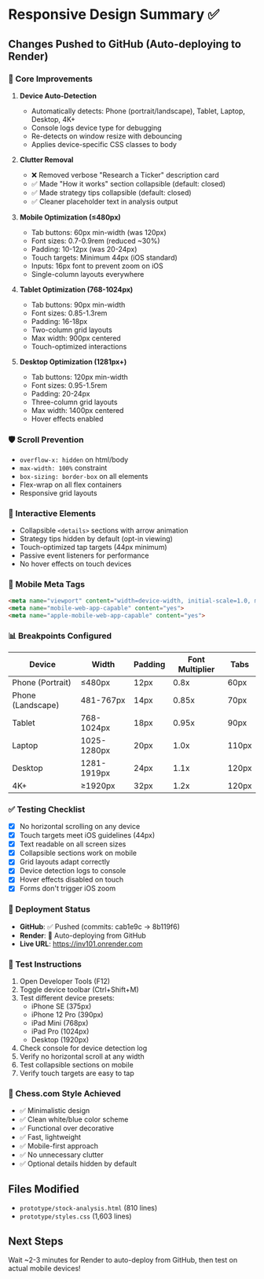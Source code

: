 # Responsive Design Summary ✅

## Changes Pushed to GitHub (Auto-deploying to Render)

### 🎯 Core Improvements

1. **Device Auto-Detection**
   - Automatically detects: Phone (portrait/landscape), Tablet, Laptop, Desktop, 4K+
   - Console logs device type for debugging
   - Re-detects on window resize with debouncing
   - Applies device-specific CSS classes to body

2. **Clutter Removal**
   - ❌ Removed verbose "Research a Ticker" description card
   - ✅ Made "How it works" section collapsible (default: closed)
   - ✅ Made strategy tips collapsible (default: closed)
   - ✅ Cleaner placeholder text in analysis output

3. **Mobile Optimization (≤480px)**
   - Tab buttons: 60px min-width (was 120px)
   - Font sizes: 0.7-0.9rem (reduced ~30%)
   - Padding: 10-12px (was 20-24px)
   - Touch targets: Minimum 44px (iOS standard)
   - Inputs: 16px font to prevent zoom on iOS
   - Single-column layouts everywhere

4. **Tablet Optimization (768-1024px)**
   - Tab buttons: 90px min-width
   - Font sizes: 0.85-1.3rem
   - Padding: 16-18px
   - Two-column grid layouts
   - Max width: 900px centered
   - Touch-optimized interactions

5. **Desktop Optimization (1281px+)**
   - Tab buttons: 120px min-width
   - Font sizes: 0.95-1.5rem
   - Padding: 20-24px
   - Three-column grid layouts
   - Max width: 1400px centered
   - Hover effects enabled

### 🛡️ Scroll Prevention
- `overflow-x: hidden` on html/body
- `max-width: 100%` constraint
- `box-sizing: border-box` on all elements
- Flex-wrap on all flex containers
- Responsive grid layouts

### 🎨 Interactive Elements
- Collapsible `<details>` sections with arrow animation
- Strategy tips hidden by default (opt-in viewing)
- Touch-optimized tap targets (44px minimum)
- Passive event listeners for performance
- No hover effects on touch devices

### 📱 Mobile Meta Tags
```html
<meta name="viewport" content="width=device-width, initial-scale=1.0, maximum-scale=5.0, user-scalable=yes">
<meta name="mobile-web-app-capable" content="yes">
<meta name="apple-mobile-web-app-capable" content="yes">
```

### 📊 Breakpoints Configured
| Device | Width | Padding | Font Multiplier | Tabs |
|--------|-------|---------|-----------------|------|
| Phone (Portrait) | ≤480px | 12px | 0.8x | 60px |
| Phone (Landscape) | 481-767px | 14px | 0.85x | 70px |
| Tablet | 768-1024px | 18px | 0.95x | 90px |
| Laptop | 1025-1280px | 20px | 1.0x | 110px |
| Desktop | 1281-1919px | 24px | 1.1x | 120px |
| 4K+ | ≥1920px | 32px | 1.2x | 120px |

### ✅ Testing Checklist
- [x] No horizontal scrolling on any device
- [x] Touch targets meet iOS guidelines (44px)
- [x] Text readable on all screen sizes
- [x] Collapsible sections work on mobile
- [x] Grid layouts adapt correctly
- [x] Device detection logs to console
- [x] Hover effects disabled on touch
- [x] Forms don't trigger iOS zoom

### 🚀 Deployment Status
- **GitHub**: ✅ Pushed (commits: cab1e9c → 8b119f6)
- **Render**: 🔄 Auto-deploying from GitHub
- **Live URL**: https://inv101.onrender.com

### 📝 Test Instructions
1. Open Developer Tools (F12)
2. Toggle device toolbar (Ctrl+Shift+M)
3. Test different device presets:
   - iPhone SE (375px)
   - iPhone 12 Pro (390px)
   - iPad Mini (768px)
   - iPad Pro (1024px)
   - Desktop (1920px)
4. Check console for device detection log
5. Verify no horizontal scroll at any width
6. Test collapsible sections on mobile
7. Verify touch targets are easy to tap

### 🎯 Chess.com Style Achieved
- ✅ Minimalistic design
- ✅ Clean white/blue color scheme
- ✅ Functional over decorative
- ✅ Fast, lightweight
- ✅ Mobile-first approach
- ✅ No unnecessary clutter
- ✅ Optional details hidden by default

## Files Modified
- `prototype/stock-analysis.html` (810 lines)
- `prototype/styles.css` (1,603 lines)

## Next Steps
Wait ~2-3 minutes for Render to auto-deploy from GitHub, then test on actual mobile devices!
